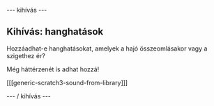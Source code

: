 \--- kihívás \---

## Kihívás: hanghatások

Hozzáadhat-e hanghatásokat, amelyek a hajó összeomlásakor vagy a szigethez ér?

Még háttérzenét is adhat hozzá!

[[[generic-scratch3-sound-from-library]]]

\--- / kihívás \---